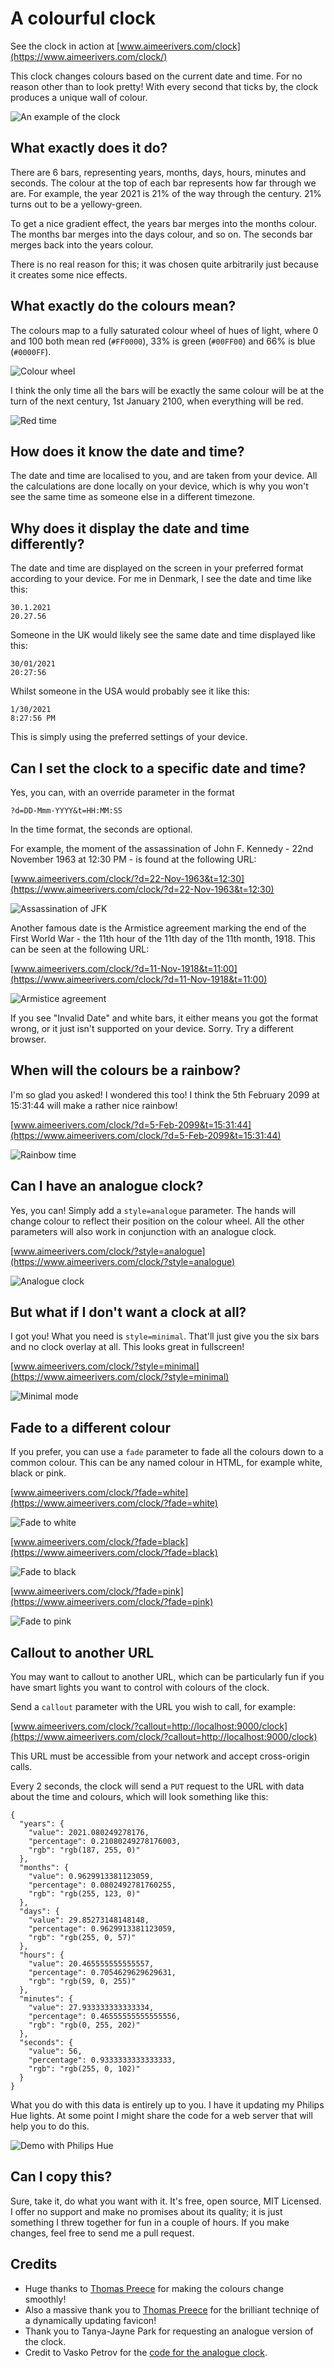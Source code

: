 # A colourful clock

See the clock in action at [www.aimeerivers.com/clock](https://www.aimeerivers.com/clock/)

This clock changes colours based on the current date and time. For no reason other than to look pretty! With every second that ticks by, the clock produces a unique wall of colour.

![An example of the clock](images/example-clock.png)

## What exactly does it do?

There are 6 bars, representing years, months, days, hours, minutes and seconds. The colour at the top of each bar represents how far through we are. For example, the year 2021 is 21% of the way through the century. 21% turns out to be a yellowy-green.

To get a nice gradient effect, the years bar merges into the months colour. The months bar merges into the days colour, and so on. The seconds bar merges back into the years colour.

There is no real reason for this; it was chosen quite arbitrarily just because it creates some nice effects.

## What exactly do the colours mean?

The colours map to a fully saturated colour wheel of hues of light, where 0 and 100 both mean red (`#FF0000`), 33% is green (`#00FF00`) and 66% is blue (`#0000FF`).

![Colour wheel](images/colour-wheel.png)

I think the only time all the bars will be exactly the same colour will be at the turn of the next century, 1st January 2100, when everything will be red.

![Red time](images/red-time.png)

## How does it know the date and time?

The date and time are localised to you, and are taken from your device. All the calculations are done locally on your device, which is why you won't see the same time as someone else in a different timezone.

## Why does it display the date and time differently?

The date and time are displayed on the screen in your preferred format according to your device. For me in Denmark, I see the date and time like this:

    30.1.2021
    20.27.56

Someone in the UK would likely see the same date and time displayed like this:

    30/01/2021
    20:27:56

Whilst someone in the USA would probably see it like this:

    1/30/2021
    8:27:56 PM

This is simply using the preferred settings of your device.

## Can I set the clock to a specific date and time?

Yes, you can, with an override parameter in the format

    ?d=DD-Mmm-YYYY&t=HH:MM:SS

In the time format, the seconds are optional.

For example, the moment of the assassination of John F. Kennedy - 22nd November 1963 at 12:30 PM - is found at the following URL:

[www.aimeerivers.com/clock/?d=22-Nov-1963&t=12:30](https://www.aimeerivers.com/clock/?d=22-Nov-1963&t=12:30)

![Assassination of JFK](images/assassination-of-jfk.png)

Another famous date is the Armistice agreement marking the end of the First World War - the 11th hour of the 11th day of the 11th month, 1918. This can be seen at the following URL:

[www.aimeerivers.com/clock/?d=11-Nov-1918&t=11:00](https://www.aimeerivers.com/clock/?d=11-Nov-1918&t=11:00)

![Armistice agreement](images/armistice-agreement.png)

If you see "Invalid Date" and white bars, it either means you got the format wrong, or it just isn't supported on your device. Sorry. Try a different browser.

## When will the colours be a rainbow?

I'm so glad you asked! I wondered this too! I think the 5th February 2099 at 15:31:44 will make a rather nice rainbow!

[www.aimeerivers.com/clock/?d=5-Feb-2099&t=15:31:44](https://www.aimeerivers.com/clock/?d=5-Feb-2099&t=15:31:44)

![Rainbow time](images/rainbow-time.png)

## Can I have an analogue clock?

Yes, you can! Simply add a `style=analogue` parameter. The hands will change colour to reflect their position on the colour wheel. All the other parameters will also work in conjunction with an analogue clock.

[www.aimeerivers.com/clock/?style=analogue](https://www.aimeerivers.com/clock/?style=analogue)

![Analogue clock](images/analogue-clock.png)

## But what if I don't want a clock at all?

I got you! What you need is `style=minimal`. That'll just give you the six bars and no clock overlay at all. This looks great in fullscreen!

[www.aimeerivers.com/clock/?style=minimal](https://www.aimeerivers.com/clock/?style=minimal)

![Minimal mode](images/minimal-mode.png)

## Fade to a different colour

If you prefer, you can use a `fade` parameter to fade all the colours down to a common colour. This can be any named colour in HTML, for example white, black or pink.

[www.aimeerivers.com/clock/?fade=white](https://www.aimeerivers.com/clock/?fade=white)

![Fade to white](images/fade-white.png)

[www.aimeerivers.com/clock/?fade=black](https://www.aimeerivers.com/clock/?fade=black)

![Fade to black](images/fade-black.png)

[www.aimeerivers.com/clock/?fade=pink](https://www.aimeerivers.com/clock/?fade=pink)

![Fade to pink](images/fade-pink.png)

## Callout to another URL

You may want to callout to another URL, which can be particularly fun if you have smart lights you want to control with colours of the clock.

Send a `callout` parameter with the URL you wish to call, for example:

[www.aimeerivers.com/clock/?callout=http://localhost:9000/clock](https://www.aimeerivers.com/clock/?callout=http://localhost:9000/clock)

This URL must be accessible from your network and accept cross-origin calls.

Every 2 seconds, the clock will send a `PUT` request to the URL with data about the time and colours, which will look something like this:

    {
      "years": {
        "value": 2021.080249278176,
        "percentage": 0.21080249278176003,
        "rgb": "rgb(187, 255, 0)"
      },
      "months": {
        "value": 0.9629913381123059,
        "percentage": 0.0802492781760255,
        "rgb": "rgb(255, 123, 0)"
      },
      "days": {
        "value": 29.85273148148148,
        "percentage": 0.9629913381123059,
        "rgb": "rgb(255, 0, 57)"
      },
      "hours": {
        "value": 20.465555555555557,
        "percentage": 0.7054629629629631,
        "rgb": "rgb(59, 0, 255)"
      },
      "minutes": {
        "value": 27.933333333333334,
        "percentage": 0.46555555555555556,
        "rgb": "rgb(0, 255, 202)"
      },
      "seconds": {
        "value": 56,
        "percentage": 0.9333333333333333,
        "rgb": "rgb(255, 0, 102)"
      }
    }

What you do with this data is entirely up to you. I have it updating my Philips Hue lights. At some point I might share the code for a web server that will help you to do this.

![Demo with Philips Hue](images/demo-with-philips-hue.jpg)

## Can I copy this?

Sure, take it, do what you want with it. It's free, open source, MIT Licensed. I offer no support and make no promises about its quality; it is just something I threw together for fun in a couple of hours. If you make changes, feel free to send me a pull request.

## Credits

- Huge thanks to [Thomas Preece](https://github.com/tepreece) for making the colours change smoothly!
- Also a massive thank you to [Thomas Preece](https://github.com/tepreece) for the brilliant techniqe of a dynamically updating favicon!
- Thank you to Tanya-Jayne Park for requesting an analogue version of the clock.
- Credit to Vasko Petrov for the [code for the analogue clock](https://codepen.io/vaskopetrov/pen/yVEXjz).
